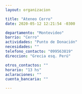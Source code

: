 ```yaml
---
layout: organizacion

title: "Ateneo Cerro"
date: 2020-05-12 12:21:54 -0300

departamento: "Montevideo"
barrio: "Cerro"
actividades: "Punto de Donación"
necesidades: ""
telefono_contacto: "099563819"
direccion: "Grecia esq. Perú"

otros_contactos: ""
horario: "13 hs"
aclaraciones: ""
cuenta_bancaria: ""

---
```

